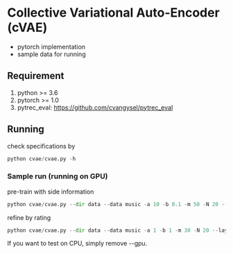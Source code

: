 # Collective Variational Auto-Encoder (cVAE)
- pytorch implementation
- sample data for running

## Requirement
1. python >= 3.6
1. pytorch >= 1.0
1. pytrec_eval: https://github.com/cvangysel/pytrec_eval

## Running
check specifications by 
```python
python cvae/cvae.py -h
```

### Sample run (running on GPU)
pre-train with side information
```python
python cvae/cvae.py --dir data --data music -a 10 -b 0.1 -m 50 -N 20 --layer 100 20 --save --gpu
```
refine by rating
```python
python cvae/cvae.py --dir data --data music -a 1 -b 1 -m 30 -N 20 --layer 100 20 --load 1 --rating --gpu
```

If you want to test on CPU, simply remove --gpu.
